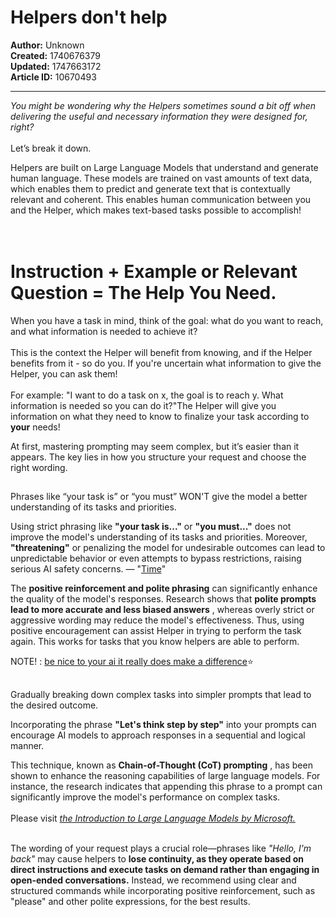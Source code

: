 # Helpers don't help

**Author:** Unknown  
**Created:** 1740676379  
**Updated:** 1747663172  
**Article ID:** 10670493  

---

_You might be wondering why the Helpers sometimes sound a bit off when delivering the useful and necessary information they were designed for, right?_  
​  
Let’s break it down.

Helpers are built on Large Language Models that understand and generate human language. These models are trained on vast amounts of text data, which enables them to predict and generate text that is contextually relevant and coherent. This enables human communication between you and the Helper, which makes text-based tasks possible to accomplish!  
​  
​

# ​​Instruction + Example or Relevant Question = The Help You Need.​

When you have a task in mind, think of the goal: what do you want to reach, and what information is needed to achieve it?   
​  
This is the context the Helper will benefit from knowing, and if the Helper benefits from it - so do you. If you're uncertain what information to give the Helper, you can ask them!   
​  
For example: "I want to do a task on x, the goal is to reach y. What information is needed so you can do it?"The Helper will give you information on what they need to know to finalize your task according to **your** needs!

At first, mastering prompting may seem complex, but it’s easier than it appears. The key lies in how you structure your request and choose the right wording.

##   
  
Phrases like “your task is” or “you must” WON'T give the model a better understanding of its tasks and priorities.  


Using strict phrasing like **"your task is..."** or **"you must..."** does not improve the model's understanding of its tasks and priorities. Moreover, **"threatening"** or penalizing the model for undesirable outcomes can lead to unpredictable behavior or even attempts to bypass restrictions, raising serious AI safety concerns. — "[Time](https://time.com/7202784/ai-research-strategic-lying/)"

The **positive reinforcement and polite phrasing** can significantly enhance the quality of the model's responses. Research shows that **polite prompts lead to more accurate and less biased answers** , whereas overly strict or aggressive wording may reduce the model's effectiveness. Thus, using positive encouragement can assist Helper in trying to perform the task again. This works for tasks that you know helpers are able to perform.

NOTE! : [be nice to your ai it really does make a difference](https://www.thetimes.com/uk/technology-uk/article/be-nice-to-your-ai-it-really-does-make-a-difference-89ftllnz8?)⭐️

##   
  
Gradually breaking down complex tasks into simpler prompts that lead to the desired outcome.  


Incorporating the phrase **"Let's think step by step"** into your prompts can encourage AI models to approach responses in a sequential and logical manner. 

This technique, known as **Chain-of-Thought (CoT) prompting** , has been shown to enhance the reasoning capabilities of large language models. For instance, the research indicates that appending this phrase to a prompt can significantly improve the model's performance on complex tasks.   
​  
Please visit _[the Introduction to Large Language Models by Microsoft.](https://learn.microsoft.com/en-us/training/modules/introduction-large-language-models/)_  
​ 

The wording of your request plays a crucial role—phrases like _"Hello, I'm back"_ may cause helpers to **lose continuity, as they operate based on direct instructions and execute tasks on demand rather than engaging in open-ended conversations.** Instead, we recommend using clear and structured commands while incorporating positive reinforcement, such as "please" and other polite expressions, for the best results.
